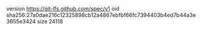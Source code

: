 version https://git-lfs.github.com/spec/v1
oid sha256:27a0dae216c12325898cb12a4867ebfbf66fc7394403b4ed7b44a3e3655e3424
size 24118
